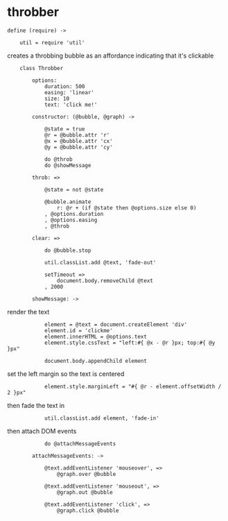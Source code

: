 throbber
========
	
	define (require) ->
		
		util = require 'util'

creates a throbbing bubble as an affordance indicating that it's clickable

		class Throbber

			options:
				duration: 500
				easing: 'linear'
				size: 10
				text: 'click me!'

			constructor: (@bubble, @graph) ->

				@state = true
				@r = @bubble.attr 'r'
				@x = @bubble.attr 'cx'
				@y = @bubble.attr 'cy'

				do @throb
				do @showMessage

			throb: =>

				@state = not @state

				@bubble.animate
					r: @r + (if @state then @options.size else 0)
				, @options.duration
				, @options.easing
				, @throb

			clear: =>

				do @bubble.stop

				util.classList.add @text, 'fade-out'

				setTimeout =>
					document.body.removeChild @text
				, 2000

			showMessage: ->

render the text

				element = @text = document.createElement 'div'
				element.id = 'clickme'
				element.innerHTML = @options.text
				element.style.cssText = "left:#{ @x - @r }px; top:#{ @y }px"

				document.body.appendChild element

set the left margin so the text is centered

				element.style.marginLeft = "#{ @r - element.offsetWidth / 2 }px"

then fade the text in

				util.classList.add element, 'fade-in'

then attach DOM events

				do @attachMessageEvents

			attachMessageEvents: ->

				@text.addEventListener 'mouseover', =>
					@graph.over @bubble

				@text.addEventListener 'mouseout', =>
					@graph.out @bubble

				@text.addEventListener 'click', =>
					@graph.click @bubble